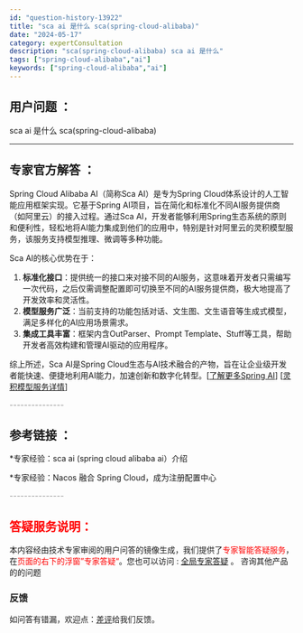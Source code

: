 ```yaml
---
id: "question-history-13922"
title: "sca ai 是什么 sca(spring-cloud-alibaba)"
date: "2024-05-17"
category: expertConsultation
description: "sca(spring-cloud-alibaba) sca ai 是什么"
tags: ["spring-cloud-alibaba","ai"]
keywords: ["spring-cloud-alibaba","ai"]
---
```


## 用户问题 ： 
 sca ai 是什么 sca(spring-cloud-alibaba) 

---------------
## 专家官方解答 ：

Spring Cloud Alibaba AI（简称Sca AI）是专为Spring Cloud体系设计的人工智能应用框架实现。它基于Spring AI项目，旨在简化和标准化不同AI服务提供商（如阿里云）的接入过程。通过Sca AI，开发者能够利用Spring生态系统的原则和便利性，轻松地将AI能力集成到他们的应用中，特别是针对阿里云的灵积模型服务，该服务支持模型推理、微调等多种功能。

Sca AI的核心优势在于：
1. **标准化接口**：提供统一的接口来对接不同的AI服务，这意味着开发者只需编写一次代码，之后仅需调整配置即可切换至不同的AI服务提供商，极大地提高了开发效率和灵活性。
2. **模型服务广泛**：当前支持的功能包括对话、文生图、文生语音等生成式模型，满足多样化的AI应用场景需求。
3. **集成工具丰富**：框架内含OutParser、Prompt Template、Stuff等工具，帮助开发者高效构建和管理AI驱动的应用程序。

综上所述，Sca AI是Spring Cloud生态与AI技术融合的产物，旨在让企业级开发者能快速、便捷地利用AI能力，加速创新和数字化转型。[[了解更多Spring AI](https://docs.spring.io/spring-ai/reference/0.8-SNAPSHOT/index.html)] [[灵积模型服务详情](https://help.aliyun.com/zh/dashscope/)]


<font color="#949494">---------------</font> 


## 参考链接 ：

*专家经验：sca ai (spring cloud alibaba ai）介绍 
 
 *专家经验：Nacos 融合 Spring Cloud，成为注册配置中心 


 <font color="#949494">---------------</font> 
 


## <font color="#FF0000">答疑服务说明：</font> 

本内容经由技术专家审阅的用户问答的镜像生成，我们提供了<font color="#FF0000">专家智能答疑服务</font>，在<font color="#FF0000">页面的右下的浮窗”专家答疑“</font>。您也可以访问 : [全局专家答疑](https://opensource.alibaba.com/chatBot) 。 咨询其他产品的的问题

### 反馈
如问答有错漏，欢迎点：[差评](https://ai.nacos.io/user/feedbackByEnhancerGradePOJOID?enhancerGradePOJOId=13925)给我们反馈。
